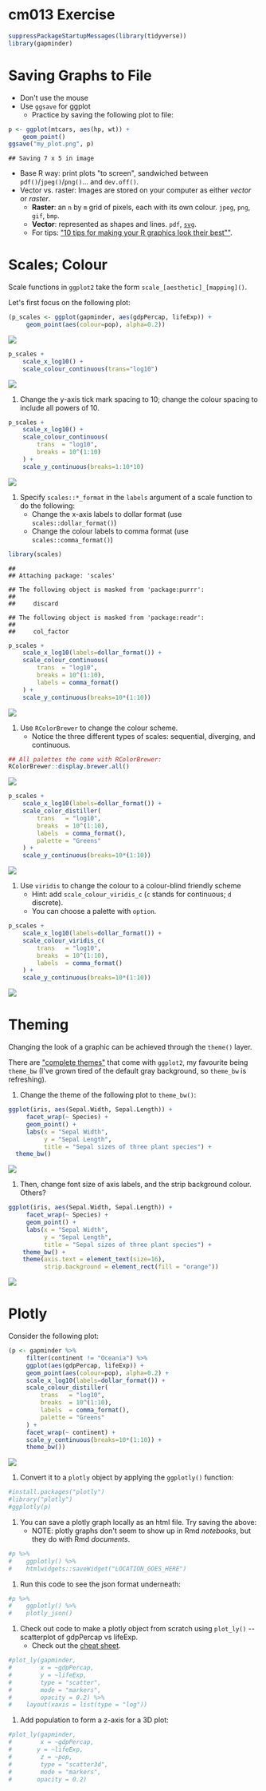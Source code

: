 cm013 Exercise
================

``` r
suppressPackageStartupMessages(library(tidyverse))
library(gapminder)
```

Saving Graphs to File
=====================

-   Don't use the mouse
-   Use `ggsave` for ggplot
    -   Practice by saving the following plot to file:

``` r
p <- ggplot(mtcars, aes(hp, wt)) + 
    geom_point()
ggsave("my_plot.png", p)
```

    ## Saving 7 x 5 in image

-   Base R way: print plots "to screen", sandwiched between `pdf()`/`jpeg()`/`png()`... and `dev.off()`.
-   Vector vs. raster: Images are stored on your computer as either *vector* or *raster*.
    -   **Raster**: an `n` by `m` grid of pixels, each with its own colour. `jpeg`, `png`, `gif`, `bmp`.
    -   **Vector**: represented as shapes and lines. `pdf`, [`svg`](https://www.w3schools.com/graphics/svg_intro.asp).
    -   For tips: ["10 tips for making your R graphics look their best""](http://blog.revolutionanalytics.com/2009/01/10-tips-for-making-your-r-graphics-look-their-best.html).

Scales; Colour
==============

Scale functions in `ggplot2` take the form `scale_[aesthetic]_[mapping]()`.

Let's first focus on the following plot:

``` r
(p_scales <- ggplot(gapminder, aes(gdpPercap, lifeExp)) +
     geom_point(aes(colour=pop), alpha=0.2))
```

![](cm013-exercise_files/figure-markdown_github/unnamed-chunk-3-1.png)

``` r
p_scales + 
    scale_x_log10() +
    scale_colour_continuous(trans="log10")
```

![](cm013-exercise_files/figure-markdown_github/unnamed-chunk-3-2.png)

1.  Change the y-axis tick mark spacing to 10; change the colour spacing to include all powers of 10.

``` r
p_scales +
    scale_x_log10() +
    scale_colour_continuous(
        trans  = "log10", 
        breaks = 10^(1:10)
    ) +
    scale_y_continuous(breaks=1:10*10)
```

![](cm013-exercise_files/figure-markdown_github/unnamed-chunk-4-1.png)

1.  Specify `scales::*_format` in the `labels` argument of a scale function to do the following:
    -   Change the x-axis labels to dollar format (use `scales::dollar_format()`)
    -   Change the colour labels to comma format (use `scales::comma_format()`)

``` r
library(scales)
```

    ## 
    ## Attaching package: 'scales'

    ## The following object is masked from 'package:purrr':
    ## 
    ##     discard

    ## The following object is masked from 'package:readr':
    ## 
    ##     col_factor

``` r
p_scales +
    scale_x_log10(labels=dollar_format()) +
    scale_colour_continuous(
        trans  = "log10", 
        breaks = 10^(1:10),
        labels = comma_format()
    ) +
    scale_y_continuous(breaks=10*(1:10))
```

![](cm013-exercise_files/figure-markdown_github/unnamed-chunk-5-1.png)

1.  Use `RColorBrewer` to change the colour scheme.
    -   Notice the three different types of scales: sequential, diverging, and continuous.

``` r
## All palettes the come with RColorBrewer:
RColorBrewer::display.brewer.all()
```

![](cm013-exercise_files/figure-markdown_github/unnamed-chunk-6-1.png)

``` r
p_scales +
    scale_x_log10(labels=dollar_format()) +
    scale_color_distiller(
        trans   = "log10",
        breaks  = 10^(1:10),
        labels  = comma_format(),
        palette = "Greens"
    ) +
    scale_y_continuous(breaks=10*(1:10))
```

![](cm013-exercise_files/figure-markdown_github/unnamed-chunk-6-2.png)

1.  Use `viridis` to change the colour to a colour-blind friendly scheme
    -   Hint: add `scale_colour_viridis_c` (`c` stands for continuous; `d` discrete).
    -   You can choose a palette with `option`.

``` r
p_scales +
    scale_x_log10(labels=dollar_format()) +
    scale_colour_viridis_c(
        trans   = "log10",
        breaks  = 10^(1:10),
        labels  = comma_format()
    ) +
    scale_y_continuous(breaks=10*(1:10))
```

![](cm013-exercise_files/figure-markdown_github/unnamed-chunk-7-1.png)

Theming
=======

Changing the look of a graphic can be achieved through the `theme()` layer.

There are ["complete themes"](http://ggplot2.tidyverse.org/reference/ggtheme.html) that come with `ggplot2`, my favourite being `theme_bw` (I've grown tired of the default gray background, so `theme_bw` is refreshing).

1.  Change the theme of the following plot to `theme_bw()`:

``` r
ggplot(iris, aes(Sepal.Width, Sepal.Length)) +
     facet_wrap(~ Species) +
     geom_point() +
     labs(x = "Sepal Width",
          y = "Sepal Length",
          title = "Sepal sizes of three plant species") +
  theme_bw()
```

![](cm013-exercise_files/figure-markdown_github/unnamed-chunk-8-1.png)

1.  Then, change font size of axis labels, and the strip background colour. Others?

``` r
ggplot(iris, aes(Sepal.Width, Sepal.Length)) +
     facet_wrap(~ Species) +
     geom_point() +
     labs(x = "Sepal Width",
          y = "Sepal Length",
          title = "Sepal sizes of three plant species") +
    theme_bw() +
    theme(axis.text = element_text(size=16),
          strip.background = element_rect(fill = "orange"))
```

![](cm013-exercise_files/figure-markdown_github/unnamed-chunk-9-1.png)

Plotly
======

Consider the following plot:

``` r
(p <- gapminder %>% 
     filter(continent != "Oceania") %>% 
     ggplot(aes(gdpPercap, lifeExp)) +
     geom_point(aes(colour=pop), alpha=0.2) +
     scale_x_log10(labels=dollar_format()) +
     scale_colour_distiller(
         trans   = "log10",
         breaks  = 10^(1:10),
         labels  = comma_format(),
         palette = "Greens"
     ) +
     facet_wrap(~ continent) +
     scale_y_continuous(breaks=10*(1:10)) +
     theme_bw())
```

![](cm013-exercise_files/figure-markdown_github/unnamed-chunk-10-1.png)

1.  Convert it to a `plotly` object by applying the `ggplotly()` function:

``` r
#install.packages("plotly")
#library("plotly")
#ggplotly(p)
```

1.  You can save a plotly graph locally as an html file. Try saving the above:
    -   NOTE: plotly graphs don't seem to show up in Rmd *notebooks*, but they do with Rmd *documents*.

``` r
#p %>% 
#    ggplotly() %>% 
#    htmlwidgets::saveWidget("LOCATION_GOES_HERE")
```

1.  Run this code to see the json format underneath:

``` r
#p %>% 
#    ggplotly() %>% 
#    plotly_json()
```

1.  Check out code to make a plotly object from scratch using `plot_ly()` -- scatterplot of gdpPercap vs lifeExp.
    -   Check out the [cheat sheet](https://images.plot.ly/plotly-documentation/images/r_cheat_sheet.pdf).

``` r
#plot_ly(gapminder, 
#        x = ~gdpPercap, 
#        y = ~lifeExp, 
#        type = "scatter",
#        mode = "markers",
#        opacity = 0.2) %>% 
#    layout(xaxis = list(type = "log"))
```

1.  Add population to form a z-axis for a 3D plot:

``` r
#plot_ly(gapminder, 
#        x = ~gdpPercap, 
#       y = ~lifeExp, 
#        z = ~pop,
#        type = "scatter3d",
#        mode = "markers",
#       opacity = 0.2)
```

